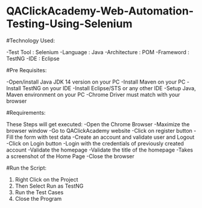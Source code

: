 # QAClickAcademy-Web-Automation-Testing-Using-Selenium

#Technology Used:

-Test Tool : Selenium
-Language : Java
-Architecture : POM
-Frameword : TestNG
-IDE : Eclipse

#Pre Requisites:

-Open/install Java JDK 14 version on your PC
-Install Maven on your PC
-Install TestNG on your IDE
-Install Eclipse/STS or any other IDE
-Setup Java, Maven environment on your PC
-Chrome Driver must match with your browser

#Requirements:

These Steps will get executed:
-Open the Chrome Browser
-Maximize the browser window
-Go to QAClickAcademy website
-Click on register button
-Fill the form with test data
-Create an account and validate user and Logout
-Click on Login button
-Login with the credentials of previously created account
-Validate the homepage
-Validate the title of the homepage
-Takes a screenshot of the Home Page
-Close the browser

#Run the Script:

1. Right Click on the Project
2. Then Select Run as TestNG
3. Run the Test Cases
4. Close the Program
